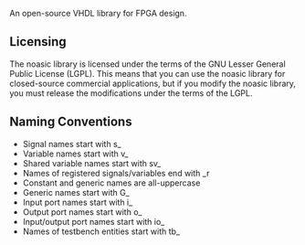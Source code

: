
An open-source VHDL library for FPGA design.

Licensing
---------

The noasic library is licensed under the terms of the GNU Lesser General Public License (LGPL). This means that you can use the noasic library for closed-source 
commercial applications, but if you modify the noasic library, you must release the modifications under the terms of the LGPL.

Naming Conventions
------------------  

  * Signal names start with s_
  * Variable names start with v_
  * Shared variable names start with sv_
  * Names of registered signals/variables end with _r
  * Constant and generic names are all-uppercase
  * Generic names start with G_
  * Input port names start with i_
  * Output port names start with o_
  * Input/output port names start with io_
  * Names of testbench entities start with tb_
  